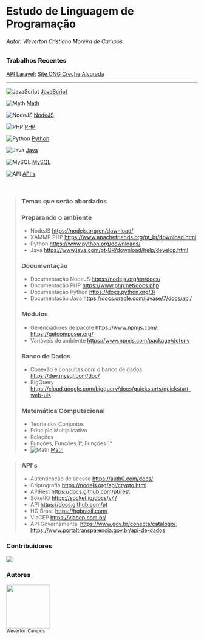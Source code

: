 # Estudo de Linguagem de Programação
###### Autor: Weverton Cristiano Moreira de Campos


<!-- ![json](https://img.icons8.com/ios/50/000000/json.png)  -->

<!-- ![C](https://img.icons8.com/color/48/000000/c-programming.png)
![Arduino](https://img.icons8.com/fluency/50/000000/arduino.png)
-->

### Trabalhos Recentes

[API Laravel](https://github.com/wevertoncamposdev/apiprojectbywevertoncampos); 
[Site ONG Creche Alvorada](https://crechealvorada.org)


<hr>

![JavaScript](https://img.icons8.com/color/42/000000/javascript--v1.png)
[JavaScript](https://github.com/wevertoncamposdev/study_programming/tree/main/javascript)
<!-- [JavaScript](https://github.com/wevertoncamposdev/study_programming/search?l=javascript) -->


![Math](https://img.icons8.com/external-inipagistudio-mixed-inipagistudio/42/000000/external-math-campus-activity-inipagistudio-mixed-inipagistudio.png)
[Math](https://github.com/wevertoncamposdev/study_programming/tree/main/matematica_computacional)


![NodeJS](https://img.icons8.com/color/42/000000/nodejs.png)
[NodeJS](https://github.com/wevertoncamposdev/study_programming/tree/main/node)

![PHP](https://img.icons8.com/officel/50/000000/php-logo.png)
[PHP](https://github.com/wevertoncamposdev/study_programming/tree/main/php)


![Python](https://img.icons8.com/fluency/42/000000/python.png)
[Python](https://github.com/wevertoncamposdev/study_programming/tree/main/python)

![Java](https://img.icons8.com/color/42/000000/java--v1.png)
[Java](https://github.com/wevertoncamposdev/study_programming/tree/main/java)



![MySQL](https://img.icons8.com/fluency/42/000000/mysql-logo.png)
[MySQL](https://github.com/wevertoncamposdev/study_programming/tree/main/mysql)




![API](https://img.icons8.com/cotton/42/000000/api.png)
[API's](https://github.com/wevertoncamposdev/study_programming/tree/main/api)

<br>

>###    Temas que serão abordados
>
>### Preparando o ambiente
>*  NodeJS <https://nodejs.org/en/download/> 
>*  XAMMP PHP <https://www.apachefriends.org/pt_br/download.html> 
>*  Python <https://www.python.org/downloads/>
>*  Java <https://www.java.com/pt-BR/download/help/develop.html>
>
>### Documentação
>*  Documentação NodeJS <https://nodejs.org/en/docs/>
>*  Documentação PHP <https://www.php.net/docs.php>
>*  Documentação Python <https://docs.python.org/3/>
>*  Documentação Java <https://docs.oracle.com/javase/7/docs/api/> 
>
>### Módulos
>*  Gerenciadores de pacote <https://www.npmjs.com/>; <https://getcomposer.org/>
>*  Variáveis de ambiente <https://www.npmjs.com/package/dotenv>
> 
>### Banco de Dados
>*  Conexão e consultas com o banco de dados <https://dev.mysql.com/doc/>
>*  BigQuery <https://cloud.google.com/bigquery/docs/quickstarts/quickstart-web-uis>
>
>### Matemática Computacional
>*  Teoria dos Conjuntos
>*  Principio Multiplicativo
>*  Relações
>*  Funções, Funções 1°, Funções 1°
>* ![Math](https://img.icons8.com/external-inipagistudio-mixed-inipagistudio/42/000000/external-math-campus-activity-inipagistudio-mixed-inipagistudio.png)
[Math](https://github.com/wevertoncamposdev/study_programming/blob/main/matematica_computacional/matematica.php)



>### API's
>*  Autenticação de acesso <https://auth0.com/docs/>
>*  Criptografia <https://nodejs.org/api/crypto.html>
>*  APIRest <https://docs.github.com/pt/rest>
>*  SoketIO <https://socket.io/docs/v4/>
>*  API <https://docs.github.com/pt>
>*  HG Brasil <https://hgbrasil.com/>
>*  ViaCEP <https://viacep.com.br/>
>*  API Governamental <https://www.gov.br/conecta/catalogo/>; <https://www.portaltransparencia.gov.br/api-de-dados>

### Contribuidores <br>
<a href="https://github.com/wevertoncamposdev/study_programming/graphs/contributors">
<img src="https://contrib.rocks/image?repo=wevertoncamposdev/study_programming" /></a>

<br>

### Autores <br>
<img src="https://github.com/wevertoncamposdev.png" width=115><br><sub>Weverton Campos</sub>
